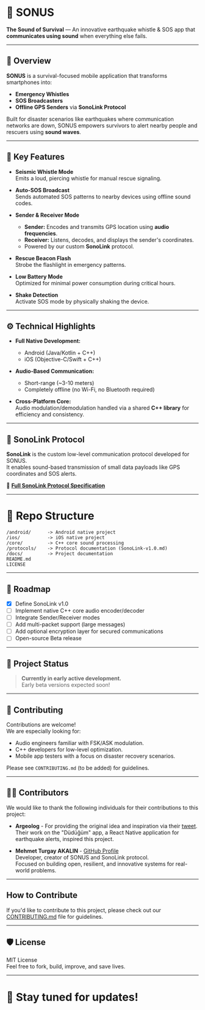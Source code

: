 # 🎵 SONUS

**The Sound of Survival** — An innovative earthquake whistle & SOS app that **communicates using sound** when everything else fails.

---

## 🌟 Overview

**SONUS** is a survival-focused mobile application that transforms smartphones into:
- **Emergency Whistles**
- **SOS Broadcasters**
- **Offline GPS Senders** via **SonoLink Protocol**

Built for disaster scenarios like earthquakes where communication networks are down, SONUS empowers survivors to alert nearby people and rescuers using **sound waves**.

---

## 🚨 Key Features

- **Seismic Whistle Mode**  
  Emits a loud, piercing whistle for manual rescue signaling.

- **Auto-SOS Broadcast**  
  Sends automated SOS patterns to nearby devices using offline sound codes.

- **Sender & Receiver Mode**  
  - **Sender:** Encodes and transmits GPS location using **audio frequencies**.
  - **Receiver:** Listens, decodes, and displays the sender's coordinates.
  - Powered by our custom **SonoLink** protocol.

- **Rescue Beacon Flash**  
  Strobe the flashlight in emergency patterns.

- **Low Battery Mode**  
  Optimized for minimal power consumption during critical hours.

- **Shake Detection**  
  Activate SOS mode by physically shaking the device.

---

## ⚙️ Technical Highlights

- **Full Native Development:**  
  - Android (Java/Kotlin + C++)  
  - iOS (Objective-C/Swift + C++)
  
- **Audio-Based Communication:**  
  - Short-range (~3-10 meters)
  - Completely offline (no Wi-Fi, no Bluetooth required)

- **Cross-Platform Core:**  
  Audio modulation/demodulation handled via a shared **C++ library** for efficiency and consistency.

---

## 📡 SonoLink Protocol

**SonoLink** is the custom low-level communication protocol developed for SONUS.  
It enables sound-based transmission of small data payloads like GPS coordinates and SOS alerts.

🔗 **[Full SonoLink Protocol Specification](./protocols/SonoLink-v1.0.md)**

---

# 📁 Repo Structure

```
/android/      -> Android native project
/ios/          -> iOS native project
/core/         -> C++ core sound processing
/protocols/    -> Protocol documentation (SonoLink-v1.0.md)
/docs/         -> Project documentation
README.md
LICENSE
```

---

## 📄 Roadmap

- [x] Define SonoLink v1.0
- [ ] Implement native C++ core audio encoder/decoder
- [ ] Integrate Sender/Receiver modes
- [ ] Add multi-packet support (large messages)
- [ ] Add optional encryption layer for secured communications
- [ ] Open-source Beta release

---

## 🚀 Project Status

> **Currently in early active development.**  
> Early beta versions expected soon!

---

## 🤝 Contributing

Contributions are welcome!  
We are especially looking for:
- Audio engineers familiar with FSK/ASK modulation.
- C++ developers for low-level optimization.
- Mobile app testers with a focus on disaster recovery scenarios.

Please see `CONTRIBUTING.md` (to be added) for guidelines.

---

## 👨‍💻 Contributors

We would like to thank the following individuals for their contributions to this project:

- **Argeolog** - For providing the original idea and inspiration via their [tweet](https://x.com/argeolog_/status/1916237137604981163). Their work on the "Düdüğüm" app, a React Native application for earthquake alerts, inspired this project.

- **Mehmet Turgay AKALIN** - [GitHub Profile](https://github.com/makalin)  
  Developer, creator of SONUS and SonoLink protocol.  
  Focused on building open, resilient, and innovative systems for real-world problems.
  
---

## How to Contribute
If you'd like to contribute to this project, please check out our [CONTRIBUTING.md](CONTRIBUTING.md) file for guidelines.

---

## 🛡 License

MIT License  
Feel free to fork, build, improve, and save lives.

---

# 📢 Stay tuned for updates!
